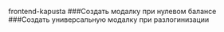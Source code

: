 frontend-kapusta
###Создать модалку при нулевом балансе
###Создать универсальную модалку при разлогинизации